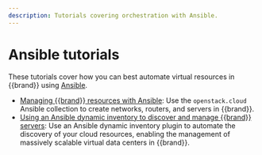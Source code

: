 ```yaml
---
description: Tutorials covering orchestration with Ansible.
---
```


# Ansible tutorials

These tutorials cover how you can best automate virtual resources in {{brand}} using [Ansible](https://www.ansible.com/).

* [Managing {{brand}} resources with Ansible](https://{{academy_domain}}/ct111): Use the `openstack.cloud` Ansible collection to create networks, routers, and servers in {{brand}}.
* [Using an Ansible dynamic inventory to discover and manage {{brand}} servers](https://{{academy_domain}}/ct112): Use an Ansible dynamic inventory plugin to automate the discovery of your cloud resources, enabling the management of massively scalable virtual data centers in {{brand}}.
